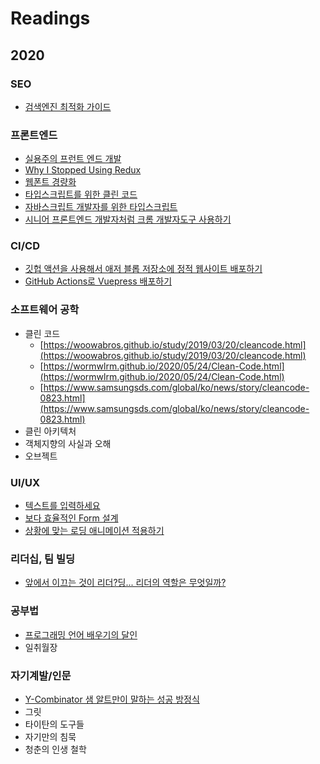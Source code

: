 # Readings

## 2020

### SEO

- [검색엔진 최적화 가이드](https://support.google.com/webmasters/answer/7451184?hl=ko)

### 프론트엔드

- [실용주의 프런트 엔드 개발](https://peter-cho.gitbook.io/book/)
- [Why I Stopped Using Redux](https://dev.to/g_abud/why-i-quit-redux-1knl)
- [웹폰트 경량화](https://www.44bits.io/ko/post/optimization_webfont_with_pyftsubnet)
- [타입스크립트를 위한 클린 코드](https://738.github.io/clean-code-typescript/)
- [자바스크립트 개발자를 위한 타입스크립트](https://ahnheejong.gitbook.io/ts-for-jsdev/)
- [시니어 프론트엔드 개발자처럼 크롬 개발자도구 사용하기](https://junwoo45.github.io/2020-07-28-chrome_devtools/)

### CI/CD

- [깃헙 액션을 사용해서 애저 블롭 저장소에 정적 웹사이트 배포하기](https://blog.aliencube.org/ko/2019/12/13/publishing-static-website-to-azure-blob-storage-via-github-actions/)
- [GitHub Actions로 Vuepress 배포하기](http://milooy.github.io/TIL/DevOps/vupress-github-actions.html)

### 소프트웨어 공학

- 클린 코드
    - [https://woowabros.github.io/study/2019/03/20/cleancode.html](https://woowabros.github.io/study/2019/03/20/cleancode.html)
    - [https://wormwlrm.github.io/2020/05/24/Clean-Code.html](https://wormwlrm.github.io/2020/05/24/Clean-Code.html)
    - [https://www.samsungsds.com/global/ko/news/story/cleancode-0823.html](https://www.samsungsds.com/global/ko/news/story/cleancode-0823.html)
- 클린 아키텍처
- 객체지향의 사실과 오해
- 오브젝트

### UI/UX

- [텍스트를 입력하세요](https://brunch.co.kr/@bundi/36?utm_source=gaerae.com&utm_campaign=%EA%B0%9C%EB%B0%9C%EC%9E%90%EC%8A%A4%EB%9F%BD%EB%8B%A4&utm_medium=social)
- [보다 효율적인 Form 설계](https://brunch.co.kr/@blackindigo-red/3)
- [상황에 맞는 로딩 애니메이션 적용하기](https://medium.com/myrealtrip-product/%EC%83%81%ED%99%A9%EC%97%90-%EB%A7%9E%EB%8A%94-%EB%A1%9C%EB%94%A9-%EC%95%A0%EB%8B%88%EB%A9%94%EC%9D%B4%EC%85%98-%EC%A0%81%EC%9A%A9%ED%95%98%EA%B8%B0-2018af51c197)

### 리더십, 팀 빌딩
- [앞에서 이끄는 것이 리더?딩... 리더의 역할은 무엇일까?](https://support.google.com/webmasters/answer/7451184?hl=ko)

### 공부법

- [프로그래밍 언어 배우기의 달인](http://m.egloos.zum.com/agile/v/5664879)
- 일취월장

### 자기계발/인문
 
- [Y-Combinator 샘 알트만이 말하는 성공 방정식](https://medium.com/@sonujung/%EC%83%98-%EC%95%8C%ED%8A%B8%EB%A7%8C%EC%9D%B4-%EB%A7%90%ED%95%98%EB%8A%94-%EC%84%B1%EA%B3%B5-%EB%B0%A9%EC%A0%95%EC%8B%9D-176a0756dbcb)
- 그릿
- 타이탄의 도구들
- 자기만의 침묵
- 청춘의 인생 철학
